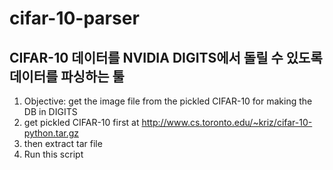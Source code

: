 # cifar-10-parser

## CIFAR-10 데이터를 NVIDIA DIGITS에서 돌릴 수 있도록 데이터를 파싱하는 툴

1. Objective: get the image file from the pickled CIFAR-10 for making the DB in DIGITS
2. get pickled CIFAR-10 first at http://www.cs.toronto.edu/~kriz/cifar-10-python.tar.gz
1. then extract tar file
1. Run this script
